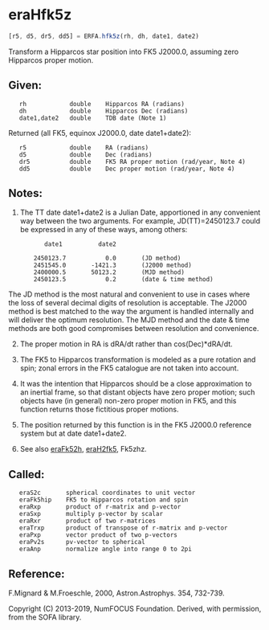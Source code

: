 # eraHfk5z

```js
[r5, d5, dr5, dd5] = ERFA.hfk5z(rh, dh, date1, date2)
```

Transform a Hipparcos star position into FK5 J2000.0, assuming
zero Hipparcos proper motion.

## Given:
```
   rh            double    Hipparcos RA (radians)
   dh            double    Hipparcos Dec (radians)
   date1,date2   double    TDB date (Note 1)
```

Returned (all FK5, equinox J2000.0, date date1+date2):
```
   r5            double    RA (radians)
   d5            double    Dec (radians)
   dr5           double    FK5 RA proper motion (rad/year, Note 4)
   dd5           double    Dec proper motion (rad/year, Note 4)
```

## Notes:

1) The TT date date1+date2 is a Julian Date, apportioned in any
   convenient way between the two arguments.  For example,
   JD(TT)=2450123.7 could be expressed in any of these ways,
   among others:

```
          date1          date2

       2450123.7           0.0       (JD method)
       2451545.0       -1421.3       (J2000 method)
       2400000.5       50123.2       (MJD method)
       2450123.5           0.2       (date & time method)
```

   The JD method is the most natural and convenient to use in
   cases where the loss of several decimal digits of resolution
   is acceptable.  The J2000 method is best matched to the way
   the argument is handled internally and will deliver the
   optimum resolution.  The MJD method and the date & time methods
   are both good compromises between resolution and convenience.

2) The proper motion in RA is dRA/dt rather than cos(Dec)*dRA/dt.

3) The FK5 to Hipparcos transformation is modeled as a pure rotation
   and spin;  zonal errors in the FK5 catalogue are not taken into
   account.

4) It was the intention that Hipparcos should be a close
   approximation to an inertial frame, so that distant objects have
   zero proper motion;  such objects have (in general) non-zero
   proper motion in FK5, and this function returns those fictitious
   proper motions.

5) The position returned by this function is in the FK5 J2000.0
   reference system but at date date1+date2.

6) See also [eraFk52h][1], [eraH2fk5][2], Fk5zhz.

## Called:
```
   eraS2c       spherical coordinates to unit vector
   eraFk5hip    FK5 to Hipparcos rotation and spin
   eraRxp       product of r-matrix and p-vector
   eraSxp       multiply p-vector by scalar
   eraRxr       product of two r-matrices
   eraTrxp      product of transpose of r-matrix and p-vector
   eraPxp       vector product of two p-vectors
   eraPv2s      pv-vector to spherical
   eraAnp       normalize angle into range 0 to 2pi
```

## Reference:

   F.Mignard & M.Froeschle, 2000, Astron.Astrophys. 354, 732-739.

Copyright (C) 2013-2019, NumFOCUS Foundation.
Derived, with permission, from the SOFA library.


[1]: era.fk52h.md
[2]: era.h2fk5.md
